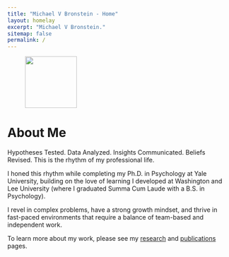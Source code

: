 ```yaml
---
title: "Michael V Bronstein - Home"
layout: homelay
excerpt: "Michael V Bronstein."
sitemap: false
permalink: /
---
```


<figure class="fourth"> 
  <img src="{{ site.url }}{{ site.baseurl }}/images/Headshot.jpg" style="width: 117px">
</figure>


# About Me

Hypotheses Tested. Data Analyzed. Insights Communicated. Beliefs Revised. This is the rhythm of my professional life. 

I honed this rhythm while completing my Ph.D. in Psychology at Yale University, building on the love of learning I developed at Washington and Lee University (where I graduated Summa Cum Laude with a B.S. in Psychology).

I revel in complex problems, have a strong growth mindset, and thrive in fast-paced environments that require a balance of team-based and independent work.

To learn more about my work, please see my <a href="{{ site.url }}{{ site.baseurl }}/research">research</a> and <a href="{{ site.url }}{{ site.baseurl }}/publications">publications</a> pages.    




